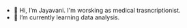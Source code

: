 - 👋 Hi, I’m Jayavani.  I'm worsking as medical trasncriptionist.
- 🌱 I’m currently learning data analysis.
